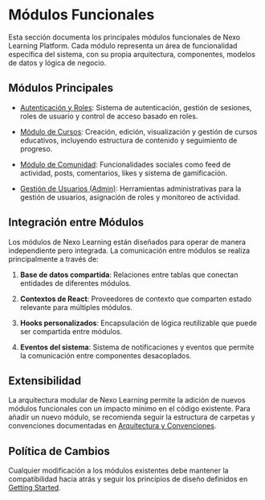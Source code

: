 
# Módulos Funcionales

Esta sección documenta los principales módulos funcionales de Nexo Learning Platform. Cada módulo representa un área de funcionalidad específica del sistema, con su propia arquitectura, componentes, modelos de datos y lógica de negocio.

## Módulos Principales

- [Autenticación y Roles](authentication/README.md): Sistema de autenticación, gestión de sesiones, roles de usuario y control de acceso basado en roles.

- [Módulo de Cursos](courses.md): Creación, edición, visualización y gestión de cursos educativos, incluyendo estructura de contenido y seguimiento de progreso.

- [Módulo de Comunidad](community/README.md): Funcionalidades sociales como feed de actividad, posts, comentarios, likes y sistema de gamificación.

- [Gestión de Usuarios (Admin)](admin/administracion.md): Herramientas administrativas para la gestión de usuarios, asignación de roles y monitoreo de actividad.

## Integración entre Módulos

Los módulos de Nexo Learning están diseñados para operar de manera independiente pero integrada. La comunicación entre módulos se realiza principalmente a través de:

1. **Base de datos compartida**: Relaciones entre tablas que conectan entidades de diferentes módulos.

2. **Contextos de React**: Proveedores de contexto que comparten estado relevante para múltiples módulos.

3. **Hooks personalizados**: Encapsulación de lógica reutilizable que puede ser compartida entre módulos.

4. **Eventos del sistema**: Sistema de notificaciones y eventos que permite la comunicación entre componentes desacoplados.

## Extensibilidad

La arquitectura modular de Nexo Learning permite la adición de nuevos módulos funcionales con un impacto mínimo en el código existente. Para añadir un nuevo módulo, se recomienda seguir la estructura de carpetas y convenciones documentadas en [Arquitectura y Convenciones](../architecture/overview.md).

## Política de Cambios

Cualquier modificación a los módulos existentes debe mantener la compatibilidad hacia atrás y seguir los principios de diseño definidos en [Getting Started](../guides/getting_started.md#principios-de-diseño).
